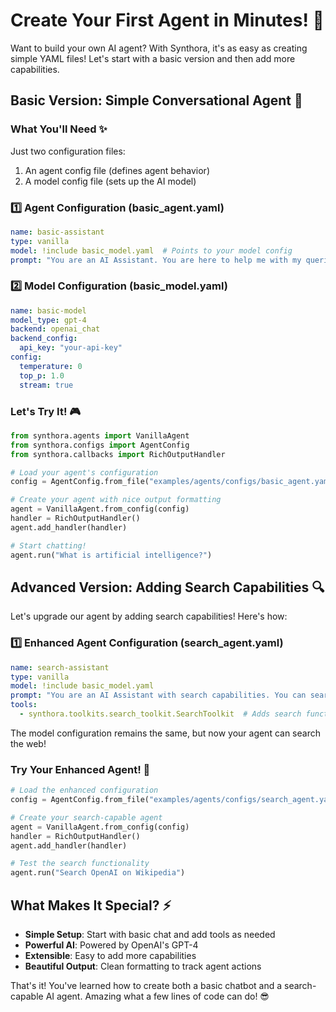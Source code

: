 <!-- LICENSE HEADER MANAGED BY add-license-header

Copyright 2024-2025 Syntropix-AI.org

Licensed under the Apache License, Version 2.0 (the "License");
you may not use this file except in compliance with the License.
You may obtain a copy of the License at

    http://www.apache.org/licenses/LICENSE-2.0

Unless required by applicable law or agreed to in writing, software
distributed under the License is distributed on an "AS IS" BASIS,
WITHOUT WARRANTIES OR CONDITIONS OF ANY KIND, either express or implied.
See the License for the specific language governing permissions and
limitations under the License.
-->

# Create Your First Agent in Minutes! 🚀

Want to build your own AI agent? With Synthora, it's as easy as creating simple YAML files! Let's start with a basic version and then add more capabilities.

## Basic Version: Simple Conversational Agent 💬

### What You'll Need ✨
Just two configuration files:
1. An agent config file (defines agent behavior)
2. A model config file (sets up the AI model)

### 1️⃣ Agent Configuration (basic_agent.yaml)
```yaml
name: basic-assistant
type: vanilla
model: !include basic_model.yaml  # Points to your model config
prompt: "You are an AI Assistant. You are here to help me with my queries."
```

### 2️⃣ Model Configuration (basic_model.yaml)
```yaml
name: basic-model
model_type: gpt-4
backend: openai_chat
backend_config:
  api_key: "your-api-key"
config:
  temperature: 0
  top_p: 1.0
  stream: true
```

### Let's Try It! 🎮
```python
from synthora.agents import VanillaAgent
from synthora.configs import AgentConfig
from synthora.callbacks import RichOutputHandler

# Load your agent's configuration
config = AgentConfig.from_file("examples/agents/configs/basic_agent.yaml")

# Create your agent with nice output formatting
agent = VanillaAgent.from_config(config)
handler = RichOutputHandler()
agent.add_handler(handler)

# Start chatting!
agent.run("What is artificial intelligence?")
```

## Advanced Version: Adding Search Capabilities 🔍

Let's upgrade our agent by adding search capabilities! Here's how:

### 1️⃣ Enhanced Agent Configuration (search_agent.yaml)
```yaml
name: search-assistant
type: vanilla
model: !include basic_model.yaml
prompt: "You are an AI Assistant with search capabilities. You can search the web to answer questions."
tools:
  - synthora.toolkits.search_toolkit.SearchToolkit  # Adds search functionality! 🔍
```

The model configuration remains the same, but now your agent can search the web!

### Try Your Enhanced Agent! 🚀
```python
# Load the enhanced configuration
config = AgentConfig.from_file("examples/agents/configs/search_agent.yaml")

# Create your search-capable agent
agent = VanillaAgent.from_config(config)
handler = RichOutputHandler()
agent.add_handler(handler)

# Test the search functionality
agent.run("Search OpenAI on Wikipedia")
```

## What Makes It Special? ⚡

- **Simple Setup**: Start with basic chat and add tools as needed
- **Powerful AI**: Powered by OpenAI's GPT-4
- **Extensible**: Easy to add more capabilities
- **Beautiful Output**: Clean formatting to track agent actions

That's it! You've learned how to create both a basic chatbot and a search-capable AI agent. Amazing what a few lines of code can do! 😎
